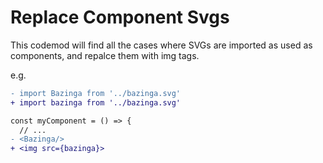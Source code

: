 # Replace Component Svgs

This codemod will find all the cases where SVGs are imported as used as components, and repalce them with img tags.

e.g.

```diff
- import Bazinga from '../bazinga.svg'
+ import bazinga from '../bazinga.svg'

const myComponent = () => {
  // ...
- <Bazinga/>
+ <img src={bazinga}>
```
